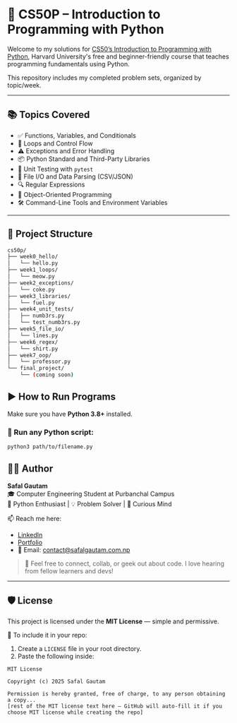 # 🐍 CS50P – Introduction to Programming with Python

Welcome to my solutions for [CS50’s Introduction to Programming with Python](https://cs50.harvard.edu/python/), Harvard University's free and beginner-friendly course that teaches programming fundamentals using Python.

This repository includes my completed problem sets, organized by topic/week.

---

## 📚 Topics Covered

- ✅ Functions, Variables, and Conditionals  
- 🔁 Loops and Control Flow  
- ⚠️ Exceptions and Error Handling  
- 📦 Python Standard and Third-Party Libraries  
- 🧪 Unit Testing with `pytest`  
- 📄 File I/O and Data Parsing (CSV/JSON)  
- 🔍 Regular Expressions  
- 🧱 Object-Oriented Programming  
- 🛠️ Command-Line Tools and Environment Variables  

---

## 📁 Project Structure

```bash
cs50p/
├── week0_hello/
│   └── hello.py
├── week1_loops/
│   └── meow.py
├── week2_exceptions/
│   └── coke.py
├── week3_libraries/
│   └── fuel.py
├── week4_unit_tests/
│   ├── numb3rs.py
│   └── test_numb3rs.py
├── week5_file_io/
│   └── lines.py
├── week6_regex/
│   └── shirt.py
├── week7_oop/
│   └── professor.py
└── final_project/
    └── (coming soon)
```
## ▶️ How to Run Programs

Make sure you have **Python 3.8+** installed.

### 🐍 Run any Python script:
```bash
python3 path/to/filename.py
```
## 👨‍💻 Author

**Safal Gautam**  
🎓 Computer Engineering Student at Purbanchal Campus  
🐍 Python Enthusiast | 💡 Problem Solver | 🧠 Curious Mind  

📫 Reach me here:
- [LinkedIn](https://www.linkedin.com/in/gtm-safal/) 
- [Portfolio](safalgautam.com.np)
- 📧 Email: [contact@safalgautam.com.np](mailto:contact@safalgautam.com.np)

> 💬 Feel free to connect, collab, or geek out about code. I love hearing from fellow learners and devs!

---

## 🛡️ License

This project is licensed under the **MIT License** — simple and permissive.

📄 To include it in your repo:

1. Create a `LICENSE` file in your root directory.
2. Paste the following inside:

```text
MIT License

Copyright (c) 2025 Safal Gautam

Permission is hereby granted, free of charge, to any person obtaining a copy...
[rest of the MIT license text here – GitHub will auto-fill it if you choose MIT license while creating the repo]
```
